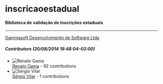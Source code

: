 # inscricaoestadual
#### Biblioteca de validação de inscrições estaduais
---
[Gammasoft Desenvolvimento de Software Ltda](mailto:contato@gammasoft.com.br)  

##### Contributors (20/08/2014 19:48:04-03:00)
- ![Renato Gama](http://www.gravatar.com/avatar/e5c3912f727b5788f229e2be8e8d65e2?s=40&d=identicon)  
  [Renato Gama](https://github.com/renatoargh) - 92 contributions
- ![Sérgio Vilar](http://www.gravatar.com/avatar/f329821dc1cfcbca14b7b16733d0970a?s=40&d=identicon)  
  [Sérgio Vilar](https://github.com/sergiovilar) - 1 contributions